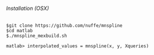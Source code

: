 ###### Installation (OSX)
```
$git clone https://github.com/nuffe/mnspline
$cd matlab
$./mnspline_mexbuild.sh

matlab> interpolated_values = mnspline(x, y, Xqueries)
```
